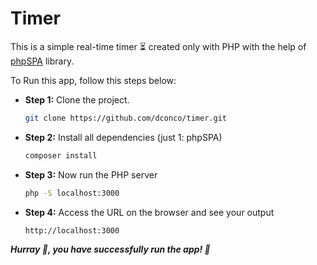 # Timer

This is a simple real-time timer ⏳ created only with PHP with the help of [phpSPA](https://github.com/dconco/phpspa) library.

To Run this app, follow this steps below:

- **Step 1:** Clone the project.
  ```bash
  git clone https://github.com/dconco/timer.git
  ```
  
- **Step 2:** Install all dependencies (just 1: phpSPA)
  ```bash
  composer install
  ```

- **Step 3:** Now run the PHP server
  ```bash
  php -S localhost:3000
  ```

- **Step 4:** Access the URL on the browser and see your output
  ```bash
  http://localhost:3000
  ```

***Hurray 🎉, you have successfully run the app! 🚀***

